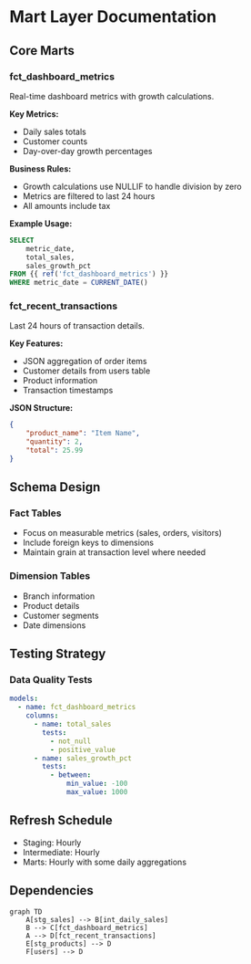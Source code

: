 # Mart Layer Documentation

## Core Marts

### fct_dashboard_metrics
Real-time dashboard metrics with growth calculations.

**Key Metrics:**
- Daily sales totals
- Customer counts
- Day-over-day growth percentages

**Business Rules:**
- Growth calculations use NULLIF to handle division by zero
- Metrics are filtered to last 24 hours
- All amounts include tax

**Example Usage:**
```sql
SELECT 
    metric_date,
    total_sales,
    sales_growth_pct
FROM {{ ref('fct_dashboard_metrics') }}
WHERE metric_date = CURRENT_DATE()
```

### fct_recent_transactions
Last 24 hours of transaction details.

**Key Features:**
- JSON aggregation of order items
- Customer details from users table
- Product information
- Transaction timestamps

**JSON Structure:**
```json
{
    "product_name": "Item Name",
    "quantity": 2,
    "total": 25.99
}
```

## Schema Design

### Fact Tables
- Focus on measurable metrics (sales, orders, visitors)
- Include foreign keys to dimensions
- Maintain grain at transaction level where needed

### Dimension Tables
- Branch information
- Product details
- Customer segments
- Date dimensions

## Testing Strategy

### Data Quality Tests
```yaml
models:
  - name: fct_dashboard_metrics
    columns:
      - name: total_sales
        tests:
          - not_null
          - positive_value
      - name: sales_growth_pct
        tests:
          - between:
              min_value: -100
              max_value: 1000
```

## Refresh Schedule
- Staging: Hourly
- Intermediate: Hourly
- Marts: Hourly with some daily aggregations

## Dependencies
```mermaid
graph TD
    A[stg_sales] --> B[int_daily_sales]
    B --> C[fct_dashboard_metrics]
    A --> D[fct_recent_transactions]
    E[stg_products] --> D
    F[users] --> D
``` 